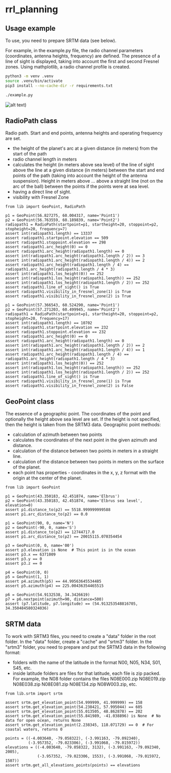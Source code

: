 # rrl_planning
## Usage example
To use, you need to prepare SRTM data (see below).

For example, in the example.py file, the radio channel parameters (coordinates, antenna heights, frequency) are defined.
The presence of a line of sight is displayed, taking into account the first and second Fresnel zones.
Using mathplotlib, a radio channel profile is created.
```bash
python3 -m venv .venv
source .venv/bin/activate
pip3 install --no-cache-dir -r requirements.txt

./example.py
````

![alt text](Point1-Point2.png?raw=true))

## RadioPath class
Radio path. Start and end points, antenna heights and operating frequency are set.
- the height of the planet's arc at a given distance (in meters) from the start of the path
- radio channel length in meters
- calculates the height (in meters above sea level) of the line of sight above the line at a given distance (in meters) between the start and end points of the path (taking into account the height of the antenna suspension). Height in meters above ... above a straight line (not on the arc of the ball) between the points if the points were at sea level.
- having a direct line of sight.
- visibility with Fresnel Zone

```python3
from lib import GeoPoint, RadioPath

p1 = GeoPoint(56.827275, 60.004317, name='Point1')
p2 = GeoPoint(56.763559, 60.189839, name='Point2')
radiopath1 = RadioPath(startpoint=p1, startheight=20, stoppoint=p2, stopheight=20, frequency=7)
assert int(radiopath1.length) == 13337
assert radiopath1.startpoint.elevation == 509
assert radiopath1.stoppoint.elevation == 298
assert radiopath1.arc_height(0) == 0
assert radiopath1.arc_height(radiopath1.length) == 0
assert int(radiopath1.arc_height(radiopath1.length / 2)) == 3
assert int(radiopath1.arc_height(radiopath1.length / 4)) == 2
assert radiopath1.arc_height(radiopath1.length / 4) == radiopath1.arc_height(radiopath1.length / 4 * 3)
assert int(radiopath1.los_height(0)) == 252
assert int(radiopath1.los_height(radiopath1.length)) == 252
assert int(radiopath1.los_height(radiopath1.length / 2)) == 252
assert radiopath1.line_of_sight() is True
assert radiopath1.visibility_in_fresnel_zone(1) is True
assert radiopath1.visibility_in_fresnel_zone(2) is True

p1 = GeoPoint(57.366543, 60.524290, name='Point1')
p2 = GeoPoint(57.271203, 60.499945, name='Point2')
radiopath1 = RadioPath(startpoint=p1, startheight=20, stoppoint=p2, stopheight=20, frequency=17)
assert int(radiopath1.length) == 10702
assert radiopath1.startpoint.elevation == 232
assert radiopath1.stoppoint.elevation == 232
assert radiopath1.arc_height(0) == 0
assert radiopath1.arc_height(radiopath1.length) == 0
assert int(radiopath1.arc_height(radiopath1.length / 2)) == 2
assert int(radiopath1.arc_height(radiopath1.length / 4)) == 1
assert radiopath1.arc_height(radiopath1.length / 4) == radiopath1.arc_height(radiopath1.length / 4 * 3)
assert int(radiopath1.los_height(0)) == 252
assert int(radiopath1.los_height(radiopath1.length)) == 252
assert int(radiopath1.los_height(radiopath1.length / 2)) == 252
assert radiopath1.line_of_sight() is True
assert radiopath1.visibility_in_fresnel_zone(1) is True
assert radiopath1.visibility_in_fresnel_zone(2) is False

```


## GeoPoint class
The essence of a geographic point.
The coordinates of the point and optionally the height above sea level are set. If the height is not specified, then the height is taken from the SRTM3 data.
Geographic point methods:
- calculation of azimuth between two points
- calculates the coordinates of the next point in the given azimuth and distance.
- calculation of the distance between two points in meters in a straight line.
- calculation of the distance between two points in meters on the surface of the planet.
- each point has properties - coordinates in the x, y, z format with the origin at the center of the planet.

```python3
from lib import GeoPoint

p1 = GeoPoint(43.350183, 42.451874, name='Elbrus')
p2 = GeoPoint(43.350183, 42.451874, name='Elbrus sea level', elevation=0)
assert p1.distance_to(p2) == 5518.999999999588
assert p1.arc_distance_to(p2) == 0.0

p1 = GeoPoint(90, 0, name='N')
p2 = GeoPoint(-90, 0, name='S')
assert p1.distance_to(p2) == 12744717.0
assert p1.arc_distance_to(p2) == 20015115.070354454

p3 = GeoPoint(0, 0, name='00')
assert p3.elevation is None  # This point is in the ocean
assert p3.x == 6371009
assert p3.y == 0
assert p3.z == 0

p4 = GeoPoint(0, 0)
p5 = GeoPoint(1, 1)
assert p4.azimuth(p5) == 44.99563645534485
assert p5.azimuth(p4) == 225.00436354465515

p6 = GeoPoint(54.9132538, 34.3426619)
p7 = p6.nextpoint(azimuth=90, distance=500)
assert (p7.latitude, p7.longitude) == (54.913253548816705, 34.350484580324036)
```

## SRTM data
To work with SRTM3 files, you need to create a "data" folder in the root folder.
In the "data" folder, create a "cache" and "srtm3" folder.
In the "srtm3" folder, you need to prepare and put the SRTM3 data in the following format:
- folders with the name of the latitude in the format N00, N05, N34, S01, S45, etc.
- inside latitude folders are files for that latitude, each file is zip packed. For example, the N08 folder contains the files N08E000.zip N08E019.zip N08E038.zip N08E081.zip N08E134.zip N08W003.zip, etc.

```python3
from lib.srtm import srtm

assert srtm.get_elevation_point(54.999999, 41.999999) == 158
assert srtm.get_elevation_point(54.238421, 57.995044) == 605
assert srtm.get_elevation_point(55.013505, 48.862878) == 202
assert srtm.get_elevation_point(55.841989, -41.038896) is None  # No data for open ocean, returns None
assert srtm.get_elevation_point(2.238345, 118.071729) == 0  # For coastal waters, returns 0

points = ((-4.003640, -79.058322), (-3.991163, -79.092340),
		  (-3.957352, -79.023306), (-3.991068, -79.015972))
elevations = ((-4.003640, -79.058322, 3132), (-3.991163, -79.092340, 2005),
              (-3.957352, -79.023306, 1553), (-3.991068, -79.015972, 1507))
assert srtm.get_all_elevations_points(points) == elevations
```
